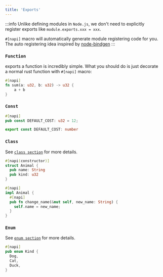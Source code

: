 ```yaml
---
title: 'Exports'
---
```


:::info
Unlike defining modules in `Node.js`, we don't need to explicitly register exports like `module.exports.xxx = xxx`.

`#[napi]` macro will automatically generate module registering code for you.
The auto registering idea inspired by [node-bindgen](https://github.com/infinyon/node-bindgen)
:::

### `Function`

exports a function is incredibly simple. What you should do is just decorate a normal rust function with `#[napi]` macro:

```rust title=lib.rs
#[napi]
fn sum(a: u32, b: u32) -> u32 {
	a + b
}
```

### `Const`

```rust title=lib.rs
#[napi]
pub const DEFAULT_COST: u32 = 12;
```

```ts title=index.d.ts
export const DEFAULT_COST: number
```

### `Class`

See [`class section`](./class) for more details.

```rust title=lib.rs
#[napi(constructor)]
struct Animal {
  pub name: String
  pub kind: u32
}

#[napi]
impl Animal {
  #[napi]
  pub fn change_name(&mut self, new_name: String) {
    self.name = new_name;
  }
}
```

### `Enum`

See [`enum section`](./enum) for more details.

```rust title=lib.rs
#[napi]
pub enum Kind {
  Dog,
  Cat,
  Duck,
}
```

